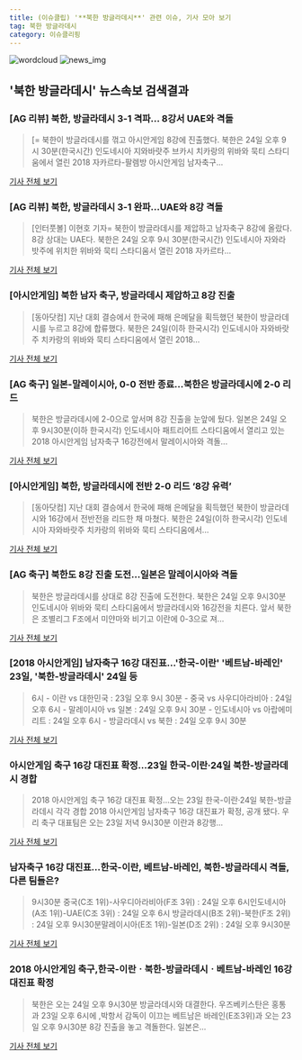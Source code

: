 ```yaml
---
title: (이슈클립) '**북한 방글라데시**' 관련 이슈, 기사 모아 보기
tag: 북한 방글라데시
category: 이슈클리핑
---
```

![wordcloud](https://s3.ap-northeast-2.amazonaws.com/lyrics101-wordcloud/2018-08-24-1535121089.png)
![news_img](https://user-images.githubusercontent.com/42597476/44507050-1206f400-a6e4-11e8-8d98-7ffbfebb353f.png)
## **'**북한 방글라데시**'** 뉴스속보 검색결과
### [AG 리뷰] 북한, 방글라데시 3-1 격파... 8강서 UAE와 격돌

>[= 북한이 방글라데시를 꺾고 아시안게임 8강에 진출했다. 북한은 24일 오후 9시 30분(한국시간) 인도네시아 지와바랏주 브카시 치카랑의 위바와 묵티 스타디움에서 열린 2018 자카르타-팔렘방 아시안게임 남자축구...

<a href="http://www.sportalkorea.com/news/view.php?gisa_uniq=2018082422384402&section_code=10&cp=se&gomb=1" target="_blank">기사 전체 보기</a>

### [AG 리뷰] 북한, 방글라데시 3-1 완파...UAE와 8강 격돌

>[인터풋볼] 이현호 기자= 북한이 방글라데시를 제압하고 남자축구 8강에 올랐다. 8강 상대는 UAE다. 북한은 24일 오후 9시 30분(한국시간) 인도네시아 자와라밧주에 위치한 위바와 묵티 스타디움서 열린 2018 자카르타...

<a href="http://www.interfootball.co.kr/news/articleView.html?idxno=235929" target="_blank">기사 전체 보기</a>

### [아시안게임] 북한 남자 축구, 방글라데시 제압하고 8강 진출

>[동아닷컴] 지난 대회 결승에서 한국에 패해 은메달을 획득했던 북한이 방글라데시를 누르고 8강에 합류했다. 북한은 24일(이하 한국시각) 인도네시아 자와바랏주 치카랑의 위바와 묵티 스타디움에서 열린 2018...

<a href="http://sports.donga.com/3/all/20180824/91667071/2" target="_blank">기사 전체 보기</a>

### [AG 축구] 일본-말레이시아, 0-0 전반 종료…북한은 방글라데시에 2-0 리드

>북한은 방글라데시에 2-0으로 앞서며 8강 진출을 눈앞에 뒀다. 일본은 24일 오후 9시30분(이하 한국시각) 인도네시아 패트리어트 스타디움에서 열리고 있는 2018 아시안게임 남자축구 16강전에서 말레이시아와 격돌...

<a href="http://sports.hankooki.com/lpage/soccer/201808/sp2018082422202998040.htm" target="_blank">기사 전체 보기</a>

### [아시안게임] 북한, 방글라데시에 전반 2-0 리드 ‘8강 유력’

>[동아닷컴] 지난 대회 결승에서 한국에 패해 은메달을 획득했던 북한이 방글라데시와 16강에서 전반전을 리드한 채 마쳤다. 북한은 24일(이하 한국시각) 인도네시아 자와바랏주 치카랑의 위바와 묵티 스타디움에서...

<a href="http://sports.donga.com/3/all/20180824/91666264/2" target="_blank">기사 전체 보기</a>

### [AG 축구] 북한도 8강 진출 도전…일본은 말레이시아와 격돌

>북한은 방글라데시를 상대로 8강 진출에 도전한다. 북한은 24일 오후 9시30분 인도네시아 위바와 묵티 스타디움에서 방글라데시와 16강전을 치른다. 앞서 북한은 조별리그 F조에서 미얀마와 비기고 이란에 0-3으로 져...

<a href="http://sports.hankooki.com/lpage/soccer/201808/sp2018082417485898040.htm" target="_blank">기사 전체 보기</a>

### [2018 아시안게임] 남자축구 16강 대진표…'한국-이란' '베트남-바레인' 23일, '북한-방글라데시' 24일 등

>6시 - 이란 vs 대한민국 : 23일 오후 9시 30분 - 중국 vs 사우디아라비아 : 24일 오후 6시 - 말레이시아 vs 일본 : 24일 오후 9시 30분 - 인도네시아 vs 아랍에미리트 : 24일 오후 6시 - 방글라데시 vs 북한 : 24일 오후 9시 30분

<a href="http://www.etoday.co.kr/news/section/newsview.php?idxno=1654710" target="_blank">기사 전체 보기</a>

### 아시안게임 축구 16강 대진표 확정…23일 한국-이란·24일 북한-방글라데시 경합

>2018 아시안게임 축구 16강 대진표 확정…오는 23일 한국-이란·24일 북한-방글라데시 각각 경합 2018 아시안게임 남자축구 16강 대진표가 확정, 공개 됐다. 우리 축구 대표팀은 오는 23일 저녁 9시30분 이란과 8강행...

<a href="http://www.newsway.co.kr/news/view?tp=1&ud=2018082111371371126" target="_blank">기사 전체 보기</a>

### 남자축구 16강 대진표…한국-이란, 베트남-바레인, 북한-방글라데시 격돌, 다른 팀들은?

>9시30분 중국(C조 1위)-사우디아라비아(F조 3위) : 24일 오후 6시인도네시아(A조 1위)-UAE(C조 3위) : 24일 오후 6시 방글라데시(B조 2위)-북한(F조 2위) : 24일 오후 9시30분말레이시아(E조 1위)-일본(D조 2위) : 24일 오후 9시30분

<a href="http://www.mediapen.com/news/view/377191" target="_blank">기사 전체 보기</a>

### 2018 아시안게임 축구,한국-이란ㆍ북한-방글라데시ㆍ베트남-바레인 16강 대진표 확정

>북한은 오는 24일 오후 9시30분 방글라데시와 대결한다.   우즈베키스탄은  홍통과 23일 오후 6시에 ,박항서 감독이 이끄는 베트남은 바레인(E조3위)과 오는 23일 오후 9시30분 8강 진출을 놓고 격돌한다.   일본은...

<a href="http://www.seoulwire.com/news/articleView.html?idxno=23373" target="_blank">기사 전체 보기</a>


